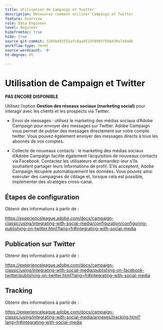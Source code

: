 ```yaml
---
title: Utilisation de Campaign et Twitter
description: Découvrez comment utiliser Campaign et Twitter
feature: Overview
role: Data Engineer
level: Beginner
hidefromtoc: true
hide: true
source-git-commit: 3205b492552afc0aa0514f8995f508439a7a9a0b
workflow-type: tm+mt
source-wordcount: '0'
ht-degree: 0%

---
```


# Utilisation de Campaign et Twitter

**PAS ENCORE DISPONIBLE**

Utilisez l’option **Gestion des réseaux sociaux (marketing social)** pour interagir avec les clients et les prospects via Twitter.

* Envoi de messages : utilisez le marketing des médias sociaux d’Adobe Campaign pour envoyer des messages sur Twitter. Adobe Campaign vous permet de publier des messages directement sur votre compte twitter. Vous pouvez également envoyer des messages directs à tous les abonnés de vos comptes.

* Collecte de nouveaux contacts : le marketing des médias sociaux d’Adobe Campaign facilite également l’acquisition de nouveaux contacts via Facebook. Contactez les utilisateurs et demandez-leur s’ils souhaitent partager leurs informations de profil. S’ils acceptent, Adobe Campaign récupère automatiquement les données. Vous pouvez ainsi exécuter des campagnes de ciblage et, lorsque cela est possible, implémenter des stratégies cross-canal.

## Étapes de configuration

Obtenir des informations à partir de :

https://experienceleague.adobe.com/docs/campaign-classic/using/integrating-with-social-media/configuration/configuring-publishing-on-twitter.html?lang=fr#integrating-with-social-media


## Publication sur Twitter

Obtenir des informations à partir de :

https://experienceleague.adobe.com/docs/campaign-classic/using/integrating-with-social-media/publishing-on-facebook-twitter/publishing-on-twitter.html?lang=fr#integrating-with-social-media


## Tracking

Obtenir des informations à partir de :

https://experienceleague.adobe.com/docs/campaign-classic/using/integrating-with-social-media/annexes/tracking.html?lang=fr#integrating-with-social-media
